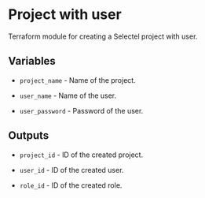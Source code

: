 # Project with user

Terraform module for creating a Selectel project with user.

## Variables

  * `project_name` - Name of the project.

  * `user_name` - Name of the user.

  * `user_password` - Password of the user.

## Outputs

  * `project_id` - ID of the created project.

  * `user_id` - ID of the created user.

  * `role_id` - ID of the created role.
